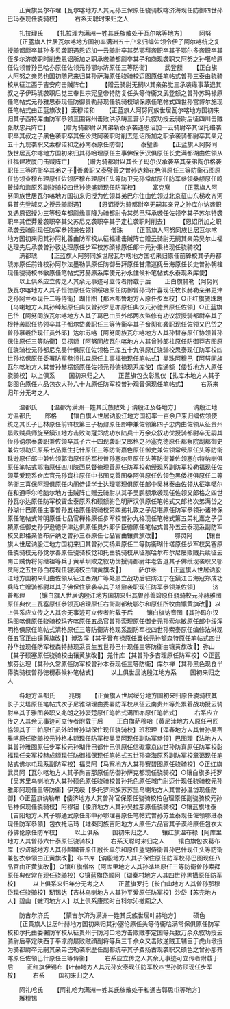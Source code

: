 <!-- { "loadSidebar": true } -->
　　正黄旗吴尔布理【瓦尔喀地方人其元孙三保原任骁骑校喀济海现任防御四世孙巴玛泰现任骁骑校】
　　右系天聪时来归之人













　　扎拉理氏
　　【扎拉理为满洲一姓其氏族散处于瓦尔喀等地方】
　　阿努
　　【正蓝旗人世居瓦尔喀地方国初率满洲五十户来归编佐领令伊子阿尔喀统之复授骑都尉卒其孙多贝袭职遇恩诏加一云骑尉卒其弟鄂拜袭职卒其子鄂尔多袭职卒其侄多尔济袭职时削去恩诏所加之职承袭骑都尉卒其子和商现袭职又阿努之孙噶哈原任佐领曽孙巴哈亦原任佐领元孙鄂尔济原任三等防衞】
　　武登额
　　【正白旗人阿努之亲弟也国初随兄来归其孙萨海原任骁骑校迈图原任笔帖式曽孙三泰由骁骑校从征江西于吉安府击贼阵亡】
　　【赠云骑尉无嗣以其亲弟觉三承袭缘事革退其叔之子伊玛琥袭职后觉三奉世宗宪皇帝特防复任头等侍衞又武登额之曽孙苏玛禄原任笔帖式元孙雅思泰现任防御贵勒赫现任骁骑校瑚保原任笔帖式四世孙宫博尔施现任笔帖式由正蓝旗改】索穆诺和
　　【正蓝旗人阿努同族世居瓦尔喀地方国初来归其子西特库由防军叅领三围锦州击败洪承畴三营步兵叙功授云骑尉后征四川击贼张献忠兵阵亡】
　　【赠为骑都尉以其弟新泰承袭遇恩诏加一云骑尉卒其侄托络袭职卒其叔之子黑色袭职卒其侄沙灵阿袭职时削去恩诏所加之职承袭骑都尉卒其亲兄五十九现袭职又索穆诺和之孙南泰原任防御】
　　泰璧善
　　【正蓝旗人阿努同族世居瓦尔喀地方国初来归其孙哈理原任主事佛保伊汉俱原任长史满都瑚由佐领从征福建攻厦门击贼阵亡】
　　【赠为骑都尉以其长子玛尔汉承袭卒其亲弟陶尔格袭职任三等防衞卒其弟之子善袭职又泰璧善之曽孙达赖花色俱原任三等防衞石图原任协领查穆布理原任佐领萨穆布理原任头等防卫元孙常猷原任防军叅领桑额原任鸣賛绰和鼐原系副骁骑校四世孙徳盛额现任防军校】
　　富克察
　　【正蓝旗人阿努同族世居瓦尔喀地方国初来归授为佐领其弟巴尔住由佐领过北京征山东梯攻齐河县首先登城克之授云骑尉遇】
　　【恩诏授为骑都尉卒无嗣其亲兄之孙库尔讷袭职又遇恩诏授为三等轻车都尉缘事降为骑都尉令其弟巴拜承袭任佐领卒其子苏尔特袭职卒其侄莽爱袭职卒其父苏尼克袭职卒其子定柱袭职时削去】
　　【恩诏所加之职承袭云骑尉现任防军叅领兼佐领】
　　僧珠
　　【正蓝旗人阿努同族世居瓦尔喀地方国初来归其孙阿礼善由防军校从征福建击贼阵亡赠云骑尉无嗣其亲弟吴尔山福达理先后承袭曽孙敦达理原任步军校苏顔禄原任郎中元孙秉格现任骁骑校】
　　满都琥
　　【正蓝旗人阿努同族世居瓦尔喀地方国初来归原任前锋校其子丹都琥亦原任前锋校孙阿尔法墨勒俱原任防御岳拜原任甘肃巡抚岳海原任长史曽孙朝柱现任骁骑校书敏原任笔帖式苏赫原系库使元孙永住候补笔帖式永泰现系库使】
　　以上俱系应立传之人其余无事迹可立传者附载于后
　　正白旗赫勒【阿努同族瓦尔喀地方人其子恒徳原任佐领绥哈原任防御曽孙玛什喜现任牧长赫勒亲弟更津之孙阿兰泰现任二等侍衞】瑚什图【那木都鲁地方人原任步军校】○正红旗旒珠瑚【乌喇地方人其孙绰起原任典仪曽孙罗思亦原任典仪元孙徳赉原任佐领】○正蓝旗巴岱【阿努同族瓦尔喀地方人其子葛巴由员外郎两次监修有功议叙授骑都尉卒其子根特袭职任协领卒其子都尔岱袭职任三等侍衞卒其子竒彻布袭职现任佐领又巴岱之曽孙慕羲岱现任员外郎】达尔苏喀【阿努同族瓦尔喀地方人其孙替存原任协领曽孙保住原任三等防衞】贝楞额【阿努同族瓦尔喀地方人其曾孙郎柱原任防御莽吉图原任骁骑校元孙都尼克吴什俱原任佐领格巴库五十九俱原任骁骑校思泰现任防军校四世孙格保原任委署防军叅领扎森原任主事福徳现任笔帖式】吴珠阿穆巴【阿努同族瓦尔喀地方人其曽孙赫楞额原任佐领元孙徳禄现系库使】库通额【倭哲地方人原任骁骑校】以上俱系
　　国初来归之人
　　正蓝旗包衣彰鳯仪【扎库木地方人其子彰图色原任六品包衣大孙六十九原任防军校曽孙观音保现任笔帖式】
　　右系来归年分无考之人





　　温都氏
　　【温都为满洲一姓其氏族散处于讷殷江及各地方】
　　讷殷江地方温都氏
　　郎格
　　【镶白旗人世居讷殷江地方国初率一百余户来归编佐领使统之其长子巴林原任前锋校第三子杨鼐原任郎中兼佐领第四子忠内由佐领从征贵州屡败贼兵师旋至鎭江地方击败海冦郑成功水陆兵十万余众叙功优授骑都尉卒无嗣其侄孙讷尔泰袭职兼佐领卒其子六十四现袭职又郎格之孙塞克徳原任都察院副都御史兼佐领勒贝原系七品廕生托什原任三等防衞嘉色原任御史兼佐领常绶原任头等防衞珠逊原任郎中兼佐领郭海原任防军校曽孙塞尔贝原任头等防衞兼佐领塞尔特纳喇俱原任笔帖式鄂海原任四川陜西总督徳理善原任防军校勒绶现系副防军校勒福现任佐领英爱现系仓库官元孙寳柱原任中书图克善图桑阿俱原任佐领色黑倭楞俱原任二等防衞三喜保阿理俱原任内阁侍读学士达理鄂理俱原任郎中吴林泰由佐领从征凖噶尔在和通呼尔哈脑尔地方击贼阵亡赠云骑尉以其子吴鹏额承袭现任佐领又郎格之四世孙瓦尔达原任防军校寳金泰原系和硕额驸色明萨汉俱原任笔帖式又郎格次弟满岱之孙瑚什巴原任主事曽孙五格原任骁骑校第四弟礼敦之子尼堪原任防军叅领孙诸神保原任笔帖式常明原任七品官禅格原任步军校曽孙九格现任笔帖式第五弟礼嘉之子伊頼原任御史孙伊逊徳伊津达俱原任员外郎伊臣徳原任笔帖式曽孙五云泰现系副防军校又郎格亲伯布萨纳之曽孙三泰原任七品官由镶黄旗改】
　　鄂灵阿
　　【镶白旗人世居讷殷江地方国初来归其曽孙艾扬素原任二等防衞瑚什塔原任步军校吴塞原任骁骑校元孙觉尔善原任骁骑校觉和托由骁骑校从征察哈尔布尔尼屡败贼兵续征云南击贼伪将何继祖等兵于黄草坝败之叙功优授骑都尉年老告退其子佛绶现袭职又鄂灵阿之五世孙白楞现任骁骑校由镶黄旗改】
　　萨尔泰
　　【正蓝旗人世居讷殷江地方国初来归由佐领从征江西湖广等处屡立战功后驻防江宁在鎭江击海冦郑成功兵阵亡赠骑都尉以其子佛保住承袭卒其子塔鼐袭职现任防军叅领兼佐领】
　　济普都理
　　【镶白旗人世居讷殷江地方国初来归其曽孙善碧原任骁骑校元孙赫雅图原任典仪三瓦塞原任叅领瓦哈理原任右衞副都统鄂尔和原任所牧由镶黄旗改】以上俱系应立传之人其余无事迹可立传者附载于后
　　镶白旗讷音图【其孙玛尔汉玛图喀俱原任骁骑校玛齐喀原任五品官曽孙索理原任御史元孙索尔敏原任郎中绥浑明格俱原任笔帖式清格原任三等防衞济格现系副防军校四世孙索泰原任编修法琳现任五官正由镶黄旗改】博洛浑【其子音布禄原任翼长元孙额森特原任笔帖式四世孙华拉现任防军校森特赫现系贡生五世孙巴什现任三等防衞由镶黄旗改】弥山【其子硕塞原任骁骑校由镶黄旗改】羗什库【其曽孙多吉理原任防军校】○正蓝旗芬达理【其孙久常原任防军校曽孙本泰现任三等防衞】库尔禅【其孙黑色现食半俸骁骑校曽孙徳楞泰候补笔帖式】
　　以上俱世居讷殷江地方系
　　国初来归之人





　　各地方温都氏
　　兆朗
　　【正黄旗人世居绥分地方国初来归原任骁骑校其长子艾塔原任笔帖式次子尼雅瑚理由委署防军校从征云南贵州等处累着战功授云骑尉卒其子雅图袭职又兆朗之孙衮楚原任笔帖式满图亦原任笔帖式】
　　右系应立传之人其余无事迹可立传者附载于后
　　正白旗萨穆哈【黄尼洼地方人原任弓匠恊领其子三帕原任员外郎曽孙瑚保住现任骁骑校】班积理【浑春地方人其曽孙吴宻雅喀原任骁骑校元孙格本额现任防军校吴灵阿现任副防军叅领】巴图理【沾地方人其曽孙雅图原任步军校元孙瑚什巴都什巴俱原任信礟章京四世孙防喜原任防军校彰福现任亲军校赫成额现任防御福保现任笔帖式五世孙查海原系副防军校章蔼现任笔帖式佛尔屯现系副防军校】福灵阿【马察地方人其孙赛碧图原任骁骑校】○正红旗武灵阿【瓦尔喀地方人其子尚吉那原任防御孙萨克都现任骁骑校】○镶白旗多托罗【吴苏里乌喇地方人其孙硕色原任骁骑校曽孙托色原任城门尉迈什现任骁骑校元孙雅郎阿现任三等防衞】伊克绶【多托罗同族苏苏里乌喇地方人其曽孙温岱现任防御】○正蓝旗讷勒布【倭济地方人其曽孙官保原任骁骑校柏色理原任副骁骑校元孙皂神保现任骁骑校】阿穆钮【倭济地方人其孙吴拉那原任骁骑校】○镶蓝旗堆泰【吉阳地方人其子鄂通武原任郎中孙鄂理喜原任笔帖式曽孙苏兰泰现任佐领鄂进泰现任防军叅领】包衣托活玛【堆秦同族吉阳地方人原任六品官其子谟络原任包衣大孙佛伦原任防军校】
　　以上俱系
　　国初来归之人
　　镶红旗温布禄【阿库里地方人其曽孙六什泰原任骁骑校】
　　右系天聪时来归之人
　　镶白旗包衣葛布库【沙济城地方人其孙麒麟普原任廐长卓尔和原任蓝翎侍衞曽孙巴什现任头等防衞兼包衣叅领由正黄旗改】布书库【讷殷地方人其子保住原任防军校孙巴图现任八品官由正黄旗改】○镶红旗僧格【阿库里地方人其孙凖塔原任三等防衞曽孙索拜原任典仪常在现任骁骑校】○镶蓝旗岱顺阿【瑚秦村地方人其四世孙黒搆原任防军校】
　　以上俱系来归年分无考之人
　　正蓝旗罗托【长白山地方人其曽孙那穆岱现任骁骑校】瑚锡达【吉林乌喇地方人其孙平爱原任防军校】沙岱【苏完地方人】碧山【嫩河地方人】以上俱系康熙时自科尔沁撤囘之人














　　防古尔济氏
　　【蒙古尔济为满洲一姓其氏族世居叶赫地方】
　　硕色
　　【正黄旗人世居叶赫地方国初来归其孙塞伦原任头等侍衞哈满常保俱原任防军校和尔托由委署防军校从征贵州于防河口地方击败贼李定国等兵数万余众叙功授云骑尉后平定陜西于平凉府屡败贼顔副将等兵三千余众又击败逆贼王辅臣于虎山墩授为骑都尉卒无嗣其亲弟巴勒袭职歴任副都统卒其子费扬古现袭职又硕色之曾孙那齐喀原任佐领巴什原任三等侍衞】
　　右系应立传之人其余无事迹可立传者附载于后
　　正红旗伊锡布【叶赫地方人其元孙安泰现任防军校四世孙防顶现任步军校】
　　右系
　　国初来归之人


　　阿礼哈氏
　　【阿礼哈为满洲一姓其氏族散处于和通吉郭思屯等地方】
　　雅穆锡
